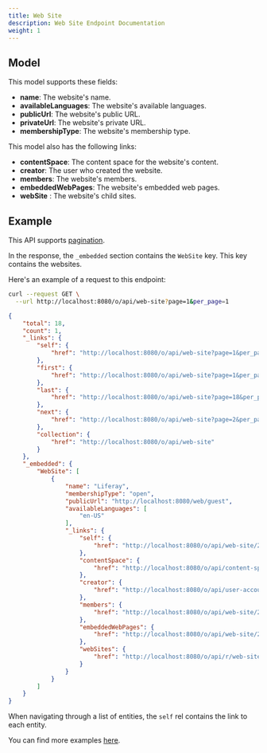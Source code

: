 ```yaml
---
title: Web Site
description: Web Site Endpoint Documentation
weight: 1
---
```


## Model

This model supports these fields:

* **name**: The website's name.
* **availableLanguages**: The website's available languages.
* **publicUrl**: The website's public URL.
* **privateUrl**: The website's private URL.
* **membershipType**: The website's membership type.

This model also has the following links:

* **contentSpace**: The content space for the website's content.
* **creator**: The user who created the website.
* **members**: The website's members.
* **embeddedWebPages**: The website's embedded web pages.
* **webSite** : The website's child sites. 

## Example

This API supports [pagination](/docs/general/pagination.html).

In the response, the `_embedded` section contains the `WebSite` key. This key contains the websites.

Here's an example of a request to this endpoint: 

```bash request
curl --request GET \
  --url http://localhost:8080/o/api/web-site?page=1&per_page=1
```

```json response
{
    "total": 18,
    "count": 1,
    "_links": {
        "self": {
            "href": "http://localhost:8080/o/api/web-site?page=1&per_page=1"
        },
        "first": {
            "href": "http://localhost:8080/o/api/web-site?page=1&per_page=1"
        },
        "last": {
            "href": "http://localhost:8080/o/api/web-site?page=18&per_page=1"
        },
        "next": {
            "href": "http://localhost:8080/o/api/web-site?page=2&per_page=1"
        },
        "collection": {
            "href": "http://localhost:8080/o/api/web-site"
        }
    },
    "_embedded": {
        "WebSite": [
            {
                "name": "Liferay",
                "membershipType": "open",
                "publicUrl": "http://localhost:8080/web/guest",
                "availableLanguages": [
                    "en-US"
                ],
                "_links": {
                    "self": {
                        "href": "http://localhost:8080/o/api/web-site/20126"
                    },
                    "contentSpace": {
                        "href": "http://localhost:8080/o/api/content-space/20126"
                    },
                    "creator": {
                        "href": "http://localhost:8080/o/api/user-account/20103"
                    },
                    "members": {
                        "href": "http://localhost:8080/o/api/web-site/20126/user-account"
                    },
                    "embeddedWebPages": {
                        "href": "http://localhost:8080/o/api/web-site/20126/embedded-web-page"
                    },
                    "webSites": {
                        "href": "http://localhost:8080/o/api/r/web-site/20126"
                    }
                }
            }
        ]
    }
}
```

When navigating through a list of entities, the `self` rel contains the link to each entity. 

You can find more examples [here](/docs/web-site/examples.html).
